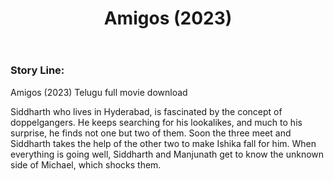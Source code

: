﻿---
layout: multi-post
title:  "Amigos (2023)"
categories: [ Telugu ]
tags: [Nandamuri Kalyan Ram, Ashika Ranganath, Nithin Prasanna]
qua: DvdScr
image: assets/images/amigos.jpg
description: "Amigos (2023) Telugu SUNNXT WEB-DL – [4K-2160p, 1080p, 720p, 360p] – HEVC/AVC – [DD+5.1-ATMOS – 448kbps & AAC2.0] – Esubs"
trailer: https://www.youtube.com/watch?v=
480p: https://demo.thopdbapp.workers.dev/?go=https://archive.dltelegram.workers.dev/91929
720p: https://demo.thopdbapp.workers.dev/?go=https://archive.dltelegram.workers.dev/91927
1080p: https://demo.thopdbapp.workers.dev/?go=https://archive.dltelegram.workers.dev/91927
dw480p: https://2reel.thopdb.com/tg?id=91929
dw720p: https://2reel.thopdb.com/tg?id=91927
dw1080p: https://2reel.thopdb.com/tg?id=91927
dir:  Rajendra Reddy
featured: true
---

### Story Line:
Amigos (2023) Telugu full movie download

Siddharth who lives in Hyderabad, is fascinated by the concept of doppelgangers. He keeps searching for his lookalikes, and much to his surprise, he finds not one but two of them. Soon the three meet and Siddharth takes the help of the other two to make Ishika fall for him. When everything is going well, Siddharth and Manjunath get to know the unknown side of Michael, which shocks them.






